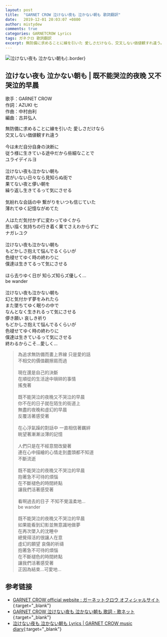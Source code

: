 ```yaml
---
layout: post
title:  "GARNET CROW 泣けない夜も 泣かない朝も 歌詞翻訳"
date:   2019-12-01 20:03:07 +0800
author: mistydew
comments: true
categories: GARNETCROW Lyrics
tags: ガネクロ 歌詞翻訳
excerpt: 無防備に求めることに線を引いた 愛しさだけなら、交叉しない価値観すれ違う。
---
```

![泣けない夜も 泣かない朝も](https://raw.githubusercontent.com/mistydew/gc2/master/cover/single/SG13_泣けない夜も%20泣かない朝も.jpg){:.border}

## 泣けない夜も 泣かない朝も | 既不能哭泣的夜晚 又不哭泣的早晨

歌手：GARNET CROW<br>
作詞：AZUKI 七<br>
作曲：中村由利<br>
編曲：古井弘人

<div class="lyric-original">
<p>
無防備に求めることに線を引いた 愛しさだけなら<br>
交叉しない価値観すれ違う<br>
<br>
今は未だ自分自身の決断に<br>
従う様に生きている途中だから些細なことで<br>
ユライデイルヨ<br>
<br>
泣けない夜も泣かない朝も<br>
君がいない日々なら見知らぬ街で<br>
果てない夜と儚い朝を<br>
繰り返し生きてるって気にさせる<br>
<br>
気紛れな会話の中 繋がりをいつも信じていた<br>
薄れてゆく記憶ながめてた<br>
<br>
人はただ気付かずに変わってゆくから<br>
思い描く気持ちの行き着く果てさえわからずに<br>
ナガレユク<br>
<br>
泣けない夜も泣かない朝も<br>
もどかしさ抱えて悩んでるくらいが<br>
色褪せてゆく時の終わりに<br>
僕達は生きてるって気にさせる<br>
<br>
ほら去りゆく日が 知らズ知らズ優しく…<br>
be wander<br>
<br>
泣けない夜も泣かない朝も<br>
幻と気付かず夢をみれたら<br>
また墜ちてゆく眠りの中で<br>
なんとなく生きれるって気にさせる<br>
儚き願い 哀しき祈り<br>
もどかしさ抱えて悩んでるくらいが<br>
色褪せてゆく時の終わりに<br>
僕達は生きているって気にさせる<br>
終わるからこそ…愛しく…
</p>
</div>

<div class="lyric-translation">
<blockquote>
為追求無防備而畫上界線 只是愛的話<br>
不相交的價值觀擦肩而過<br>
<br>
現在還是自己的決斷<br>
在順從的生活途中瑣碎的事情<br>
搖曳著<br>
<br>
既不能哭泣的夜晚又不哭泣的早晨<br>
你不在的日子就在陌生的街道上<br>
無盡的夜晚和虛幻的早晨<br>
反覆活著感受著<br>
<br>
在心浮氣躁的對話中 一直相信著羈絆<br>
眺望著漸漸淡薄的記憶<br>
<br>
人們只是在不經意間改變著<br>
連在心中描繪的心情走到盡頭都不知道<br>
不斷流逝<br>
<br>
既不能哭泣的夜晚又不哭泣的早晨<br>
抱著急不可待的煩惱<br>
在不斷褪色的時間終點<br>
讓我們活著感受著<br>
<br>
看啊過去的日子 不知不覺溫柔地...<br>
be wander<br>
<br>
既不能哭泣的夜晚又不哭泣的早晨<br>
如果能看到幻影並無意識地做夢<br>
在再次墜入的沈睡中<br>
總覺得活的很讓人在意<br>
虛幻的願望 哀傷的祈禱<br>
抱著急不可待的煩惱<br>
在不斷褪色的時間終點<br>
讓我們活著感受著<br>
正因為結束...可愛地...
</blockquote>
</div>

## 参考链接

* [GARNET CROW official website : ガーネットクロウ オフィシャルサイト](http://www.garnetcrow.com){:target="_blank"}
* [GARNET CROW 泣けない夜も 泣かない朝も 歌詞 - 歌ネット](https://www.uta-net.com/song/17628){:target="_blank"}
* [泣けない夜も 泣かない朝も Lyrics \| GARNET CROW music diary](https://mistydew.github.io/gc/lyrics/original/泣けない夜も%20泣かない朝も.html){:target="_blank"}
